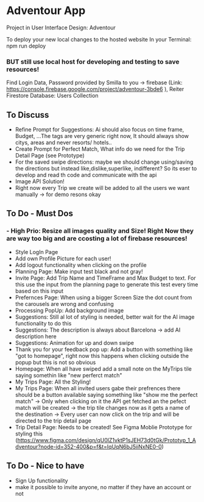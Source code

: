 # Adventour App

Project in User Interface Design: Adventour

To deploy your new local changes to the hosted website
In your Terminal: npm run deploy

### BUT still use local host for developing and testing to save resources!

Find Login Data, Password provided by Smilla to you -> firebase (Link: https://console.firebase.google.com/project/adventour-3bde6 ), Reiter Firestore Database: Users Collection

## To Discuss

- Refine Prompt for Suggestions: Ai should also focus on time frame, Budget, ...The tags are very generic right now, It should always show citys, areas and never resorts/ hotels..
- Create Prompt for Perfect Match, What info do we need for the Trip Detail Page (see Prototype)
- For the saved swipe directions: maybe we should change using/saving the directions but instead like,dislike,superlike, indifferent? So its eser to develop and read th code and communicate with the api
- Image API Solution!
- Right now every Trip we create will be added to all the users we want manually -> for demo resons okay

## To Do - Must Dos

### - High Prio: Resize all images quality and Size! Right Now they are way too big and are ccosting a lot of firebase resources!

- Style LogIn Page
- Add own Profile Picture for each user!
- Add logout functionality when clicking on the profile
- Planning Page: Make input test black and not gray!
- Invite Page: Add Trip Name and TimeFrame and Max Budget to text. For this use the input from the planning page to generate this test every time based on this input
- Prefernces Page: When using a bigger Screen Size the dot count from the carousels are wrong and confusing
- Processing PopUp: Add background image
- Suggestions: Still al lot of styling is needed, better wait for the AI image functionality to do this
- Suggestions: The description is always about Barcelona -> add AI description here
- Suggestions: Animation for up and down swipe
- Thank you for your feedback pop up: Add a button with something like "got to homepage", right now this happens when clicking outside the popup but this is not so obvious
- Homepage: When all have swiped add a small note on the MyTrips tile saying somethin like "new perferct match"
- My Trips Page: All the Styling!
- My Trips Page: When all invited users gabe their prefrences there should be a button available saying something like "show me the perfect match" -> Only when clicking on it the API get fetched an the pefect match will be created -> the trip tile changes now as it gets a name of the destination -> Every user can now click on the trip and will be directed to the trip detail page
- Trip Detail Page: Needs to be created! See Figma Moblie Prototype for styling this (https://www.figma.com/design/qU0lZ1vktP1sJEH73d0tGk/Prototyp_1_Adventour?node-id=352-400&p=f&t=IqUqN6bJ5iiNxNE0-0)

## To Do - Nice to have

- Sign Up functionality
- make it possible to invite anyone, no matter if they have an account or not
